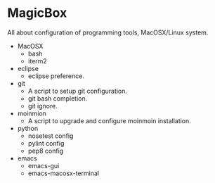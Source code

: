 MagicBox
========

All about configuration of programming tools, MacOSX/Linux system.

 * MacOSX
   * bash
   * iterm2
 * eclipse
   * eclipse preference.
 * git
   * A script to setup git configuration.
   * git bash completion.
   * git ignore.
 * moinmion
   * A script to upgrade and configure moinmoin installation.
 * python
   * nosetest config
   * pylint config
   * pep8 config
 * emacs
   * emacs-gui
   * emacs-macosx-terminal
